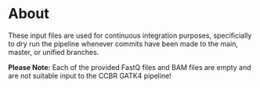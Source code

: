 # About

These input files are used for continuous integration purposes, specificially to dry run the pipeline whenever commits have been made to the main, master, or unified branches.

**Please Note:** Each of the provided FastQ files and BAM files are empty and are not suitable input to the CCBR GATK4 pipeline!

